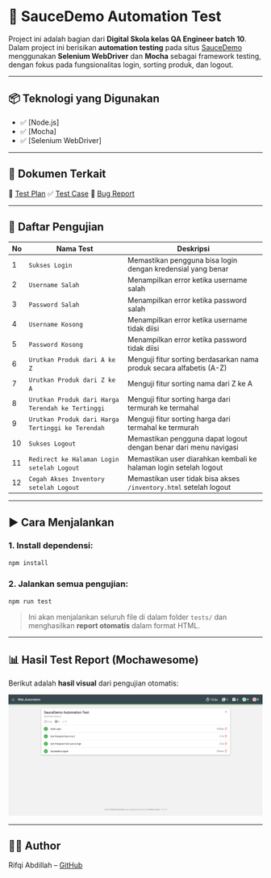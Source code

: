 # 🧪 SauceDemo Automation Test

Project ini adalah bagian dari **Digital Skola kelas QA Engineer batch 10**.  
Dalam project ini berisikan **automation testing** pada situs [SauceDemo](https://www.saucedemo.com) menggunakan **Selenium WebDriver** dan **Mocha** sebagai framework testing, dengan fokus pada fungsionalitas login, sorting produk, dan logout.

---

## 📦 Teknologi yang Digunakan

- ✅ [Node.js]
- ✅ [Mocha]
- ✅ [Selenium WebDriver]

---

## 📝 Dokumen Terkait
📄 [Test Plan](https://docs.google.com/document/d/1-4MzljIhisdSCkjLXwHUiBB9qCDiHFmwdOPdATWi5PA/edit?tab=t.0)
✅ [Test Case](https://docs.google.com/spreadsheets/d/19kYuJgQ020JsNfxKsuvpyLHNXHUVHZ1NFBa7C4a-Co0/edit?gid=1241190217#gid=1241190217)
🐞 [Bug Report](https://docs.google.com/spreadsheets/d/19kYuJgQ020JsNfxKsuvpyLHNXHUVHZ1NFBa7C4a-Co0/edit?gid=857509039#gid=857509039)

---

## 🧪 Daftar Pengujian

| No | Nama Test                                         | Deskripsi                                                                 |
|----|--------------------------------------------------|--------------------------------------------------------------------------|
| 1  | `Sukses Login`                                    | Memastikan pengguna bisa login dengan kredensial yang benar              |
| 2  | `Username Salah`                                  | Menampilkan error ketika username salah                                  |
| 3  | `Password Salah`                                  | Menampilkan error ketika password salah                                  |
| 4  | `Username Kosong`                                 | Menampilkan error ketika username tidak diisi                            |
| 5  | `Password Kosong`                                 | Menampilkan error ketika password tidak diisi                            |
| 6  | `Urutkan Produk dari A ke Z`                      | Menguji fitur sorting berdasarkan nama produk secara alfabetis (A-Z)     |
| 7  | `Urutkan Produk dari Z ke A`                      | Menguji fitur sorting nama dari Z ke A                                   |
| 8  | `Urutkan Produk dari Harga Terendah ke Tertinggi` | Menguji fitur sorting harga dari termurah ke termahal                    |
| 9  | `Urutkan Produk dari Harga Tertinggi ke Terendah` | Menguji fitur sorting harga dari termahal ke termurah                    |
| 10 | `Sukses Logout`                                   | Memastikan pengguna dapat logout dengan benar dari menu navigasi         |
| 11 | `Redirect ke Halaman Login setelah Logout`        | Memastikan user diarahkan kembali ke halaman login setelah logout        |
| 12 | `Cegah Akses Inventory setelah Logout`            | Memastikan user tidak bisa akses `/inventory.html` setelah logout        |

---

## ▶️ Cara Menjalankan

### 1. Install dependensi:
```bash
npm install
```

### 2. Jalankan semua pengujian:
```bash
npm run test
```
> Ini akan menjalankan seluruh file di dalam folder `tests/` dan menghasilkan **report otomatis** dalam format HTML.

---

## 📊 Hasil Test Report (Mochawesome)

Berikut adalah **hasil visual** dari pengujian otomatis:

![Test Report Screenshot](./test-report.png)


---

## 👨‍💻 Author

Rifqi Abdillah – [GitHub](https://github.com/rfqabdillah)